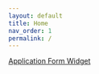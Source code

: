```yaml
---
layout: default
title: Home
nav_order: 1
permalink: /
---
```


[Application Form Widget](/docs/api/applicationform)
